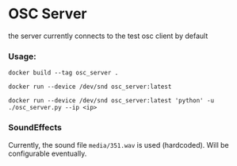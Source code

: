 # OSC Server 

the server currently connects to the test osc client by default

### Usage:
`docker build --tag osc_server .`

`docker run --device /dev/snd osc_server:latest`

`docker run --device /dev/snd osc_server:latest 'python' -u ./osc_server.py --ip <ip>`


### SoundEffects
Currently, the sound file `media/351.wav` is used (hardcoded). Will be
configurable eventually.
